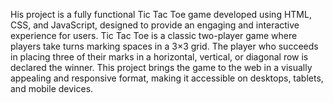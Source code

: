  His project is a fully functional Tic Tac Toe game developed using HTML, CSS, and JavaScript, designed to provide an engaging and interactive experience for users. Tic Tac Toe is a classic two-player game where players take turns marking spaces in a 3×3 grid. The player who succeeds in placing three of their marks in a horizontal, vertical, or diagonal row is declared the winner. This project brings the game to the web in a visually appealing and responsive format, making it accessible on desktops, tablets, and mobile devices.
